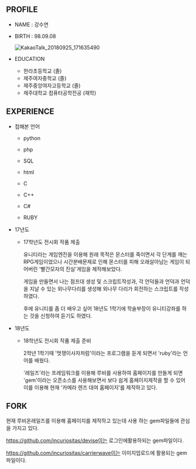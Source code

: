 ## PROFILE

- NAME : 강수연

- BIRTH : 98.09.08

  ![KakaoTalk_20180925_171635490](C:\Users\kss09\Desktop\KakaoTalk_20180925_171635490.jpg)

- EDUCATION

  - 한라초등학교 (졸)
  - 제주여자중학교 (졸)
  - 제주중앙여자고등학교 (졸)
  - 제주대학교 컴퓨터공학전공 (재학)



## EXPERIENCE

- 접해본 언어

  - python

  - php

  - SQL

  - html

  - C

  - C++

  - C#

  - RUBY


- 17년도

  - 17학년도 전시회 작품 제출

    유니티라는 게임엔진을 이용해 원래 목적은 몬스터를 죽이면서 각 단계를 깨는 RPG게임이었으나 시간분배문제로 인해 몬스터를 피해 오래살아남는 게임이 되어버린 '빨간모자의 진실'게임을 제작해보았다.

    게임을 만들면서 나는 점프대 생성 및 스크립트작성과, 각 언덕들과 언덕과 언덕을 지날 수 있는 외나무다리를 생성해 외나무 다리가 회전하는 스크립트를 작성하였다.

    후에 유니티를 좀 더 배우고 싶어 18년도 1학기에 학술부장이 유니티강좌를 하는 것을 신청하여 듣기도 하였다.


- 18년도

  - 18학년도 전시회 작품 제출 준비

    2학년 1학기때 '멋쟁이사자처럼'이라는 프로그램을 듣게 되면서 'ruby'라는 언어를 배웠다.

    '레일즈'라는 프레임워크를 이용해 루비를 사용하여 홈페이지를 만들게 되면 'gem'이라는 오픈소스를 사용해보면서 보다 쉽게 홈페이지제작을 할 수 있어 이를 이용해 현재 '카메라 렌즈 대여 홈페이지'를 제작하고 있다.




## FORK

현재 루비온레일즈를 이용해 홈페이지를 제작하고 있는데 사용 하는 gem파일들에 관심을 가지고 있다.

https://github.com/incuriositas/devise이는 로그인에활용하되는 gem파일이다.

https://github.com/incuriositas/carrierwave이는 이미지업로드에 활용되는 gem파일이다.